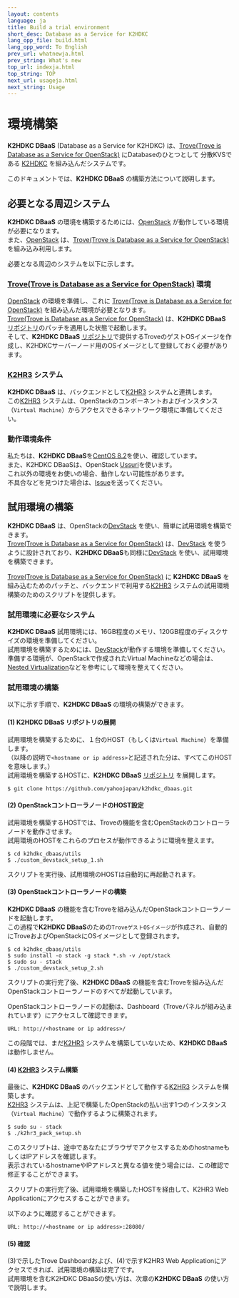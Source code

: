 ```yaml
---
layout: contents
language: ja
title: Build a trial environment
short_desc: Database as a Service for K2HDKC
lang_opp_file: build.html
lang_opp_word: To English
prev_url: whatnewja.html
prev_string: What's new
top_url: indexja.html
top_string: TOP
next_url: usageja.html
next_string: Usage
---
```


# 環境構築
**K2HDKC DBaaS** (Database as a Service for K2HDKC) は、[Trove(Trove is Database as a Service for OpenStack)](https://wiki.openstack.org/wiki/Trove) にDatabaseのひとつとして 分散KVSである [K2HDKC](https://k2hdkc.antpick.ax/indexja.html) を組み込んだシステムです。  

このドキュメントでは、**K2HDKC DBaaS** の構築方法について説明します。  

## 必要となる周辺システム
**K2HDKC DBaaS** の環境を構築するためには、[OpenStack](https://www.openstack.org/) が動作している環境が必要になります。  
また、[OpenStack](https://www.openstack.org/) は、[Trove(Trove is Database as a Service for OpenStack)](https://wiki.openstack.org/wiki/Trove) を組み込み利用します。  

必要となる周辺のシステムを以下に示します。  

### [Trove(Trove is Database as a Service for OpenStack)](https://wiki.openstack.org/wiki/Trove) 環境
[OpenStack](https://www.openstack.org/) の環境を準備し、これに [Trove(Trove is Database as a Service for OpenStack)](https://wiki.openstack.org/wiki/Trove) を組み込んだ環境が必要となります。  
[Trove(Trove is Database as a Service for OpenStack)](https://wiki.openstack.org/wiki/Trove) は、**K2HDKC DBaaS** [リポジトリ](https://github.com/yahoojapan/k2hdkc_dbaas)のパッチを適用した状態で起動します。  
そして、**K2HDKC DBaaS** [リポジトリ](https://github.com/yahoojapan/k2hdkc_dbaas)で提供するTroveのゲストOSイメージを作成し、K2HDKCサーバーノード用のOSイメージとして登録しておく必要があります。  

### [K2HR3](https://k2hr3.antpick.ax/indexja.html) システム
**K2HDKC DBaaS** は、バックエンドとして[K2HR3](https://k2hr3.antpick.ax/indexja.html) システムと連携します。  
この[K2HR3](https://k2hr3.antpick.ax/indexja.html) システムは、OpenStackのコンポーネントおよびインスタンス（`Virtual Machine`）からアクセスできるネットワーク環境に準備してください。  

### 動作環境条件
私たちは、**K2HDKC DBaaS**を[CentOS 8.2](https://wiki.centos.org/Manuals/ReleaseNotes/CentOS8.2004)を使い、確認しています。  
また、K2HDKC DBaaSは、OpenStack [Ussuri](https://docs.openstack.org/ussuri/)を使います。  
これ以外の環境をお使いの場合、動作しない可能性があります。  
不具合などを見つけた場合は、[Issue](https://github.com/yahoojapan/k2hdkc_dbaas/issues)を送ってください。  

## 試用環境の構築
**K2HDKC DBaaS** は、OpenStackの[DevStack](https://docs.openstack.org/devstack/latest/) を使い、簡単に試用環境を構築できます。  
[Trove(Trove is Database as a Service for OpenStack)](https://wiki.openstack.org/wiki/Trove) は、[DevStack](https://docs.openstack.org/devstack/latest/) を使うように設計されており、**K2HDKC DBaaS**も同様に[DevStack](https://docs.openstack.org/devstack/latest/) を使い、試用環境を構築できます。  

[Trove(Trove is Database as a Service for OpenStack)](https://wiki.openstack.org/wiki/Trove) に **K2HDKC DBaaS** を組み込むためのパッチと、バックエンドで利用する[K2HR3](https://k2hr3.antpick.ax/indexja.html) システムの試用環境構築のためのスクリプトを提供します。  

### 試用環境に必要なシステム
**K2HDKC DBaaS** 試用環境には、16GB程度のメモリ、120GB程度のディスクサイズの環境を準備してください。  
試用環境を構築するためには、[DevStack](https://docs.openstack.org/devstack/latest/)が動作する環境を準備してください。  
準備する環境が、OpenStackで作成されたVirtual Machineなどの場合は、[Nested Virtualization](https://docs.openstack.org/devstack/latest/guides/devstack-with-nested-kvm.html)などを参考にして環境を整えてください。  

### 試用環境の構築
以下に示す手順で、**K2HDKC DBaaS** の環境の構築ができます。  

#### (1) **K2HDKC DBaaS** リポジトリの展開
試用環境を構築するために、１台のHOST（もしくは`Virtual Machine`）を準備します。  
（以降の説明で`<hostname or ip address>`と記述された分は、すべてこのHOSTを意味します。）  
試用環境を構築するHOSTに、**K2HDKC DBaaS** [リポジトリ](https://github.com/yahoojapan/k2hdkc_dbaas) を展開します。  
```
$ git clone https://github.com/yahoojapan/k2hdkc_dbaas.git
```

#### (2) OpenStackコントローラノードのHOST設定
試用環境を構築するHOSTでは、Troveの機能を含むOpenStackのコントローラノードを動作させます。  
試用環境のHOSTをこれらのプロセスが動作できるように環境を整えます。  
```
$ cd k2hdkc_dbaas/utils
$ ./custom_devstack_setup_1.sh
```
スクリプトを実行後、試用環境のHOSTは自動的に再起動されます。  

#### (3) OpenStackコントローラノードの構築
**K2HDKC DBaaS** の機能を含むTroveを組み込んだOpenStackコントローラノードを起動します。  
この過程で**K2HDKC DBaaS**のための`TroveゲストOSイメージ`が作成され、自動的にTroveおよびOpenStackにOSイメージとして登録されます。  
```
$ cd k2hdkc_dbaas/utils
$ sudo install -o stack -g stack *.sh -v /opt/stack
$ sudo su - stack
$ ./custom_devstack_setup_2.sh
```
スクリプトの実行完了後、**K2HDKC DBaaS** の機能を含むTroveを組み込んだOpenStackコントローラノードのすべてが起動しています。  

OpenStackコントローラノードの起動は、Dashboard（Troveパネルが組み込まれています）にアクセスして確認できます。  
```
URL: http://<hostname or ip address>/
```
この段階では、まだ[K2HR3](https://k2hr3.antpick.ax/indexja.html) システムを構築していないため、**K2HDKC DBaaS**は動作しません。  

#### (4) [K2HR3](https://k2hr3.antpick.ax/indexja.html) システム構築
最後に、**K2HDKC DBaaS** のバックエンドとして動作する[K2HR3](https://k2hr3.antpick.ax/indexja.html) システムを構築します。  
[K2HR3](https://k2hr3.antpick.ax/indexja.html) システムは、上記で構築したOpenStackの払い出す1つのインスタンス（`Virtual Machine`）で動作するように構築されます。  
```
$ sudo su - stack
$ ./k2hr3_pack_setup.sh
```
このスクリプトは、途中であなたにブラウザでアクセスするためのhostnameもしくはIPアドレスを確認します。  
表示されているhostnameやIPアドレスと異なる値を使う場合には、この確認で修正することができます。  

スクリプトの実行完了後、試用環境を構築したHOSTを経由して、K2HR3 Web Applicationにアクセスすることができます。  

以下のように確認することができます。  
```
URL: http://<hostname or ip address>:28080/
```

#### (5) 確認
(3)で示したTrove Dashboardおよび、(4)で示すK2HR3 Web Applicationにアクセスできれば、試用環境の構築は完了です。  
試用環境を含むK2HDKC DBaaSの使い方は、次章の**K2HDKC DBaaS** の使い方で説明します。  

